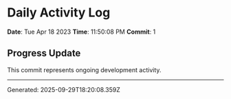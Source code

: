 # Daily Activity Log

**Date**: Tue Apr 18 2023
**Time**: 11:50:08 PM
**Commit**: 1

## Progress Update

This commit represents ongoing development activity.

---
Generated: 2025-09-29T18:20:08.359Z

